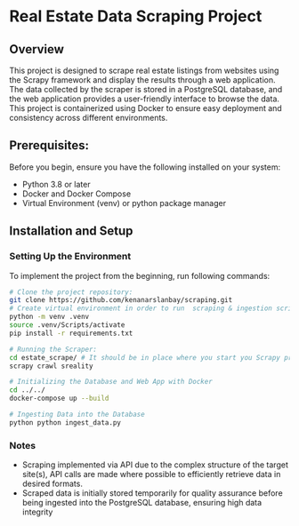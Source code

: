 # Real Estate Data Scraping Project

## Overview
This project is designed to scrape real estate listings from websites using the Scrapy framework and display the results through a web application. The data collected by the scraper is stored in a PostgreSQL database, and the web application provides a user-friendly interface to browse the data. This project is containerized using Docker to ensure easy deployment and consistency across different environments.

## Prerequisites:
Before you begin, ensure you have the following installed on your system:
- Python 3.8 or later
- Docker and Docker Compose
- Virtual Environment (venv) or python package manager

## Installation and Setup

### Setting Up the Environment
To implement the project from the beginning, run following commands:
```bash
# Clone the project repository:
git clone https://github.com/kenanarslanbay/scraping.git
# Create virtual environment in order to run  scraping & ingestion scripts:
python -m venv .venv
source .venv/Scripts/activate
pip install -r requirements.txt

# Running the Scraper: 
cd estate_scrape/ # It should be in place where you start you Scrapy project!
scrapy crawl sreality

# Initializing the Database and Web App with Docker
cd ../../
docker-compose up --build

# Ingesting Data into the Database
python python ingest_data.py
```

### Notes

- Scraping implemented via API due to the complex structure of the target site(s), API calls are made where possible to efficiently retrieve data in desired formats.
- Scraped data is initially stored temporarily for quality assurance before being ingested into the PostgreSQL database, ensuring high data integrity





